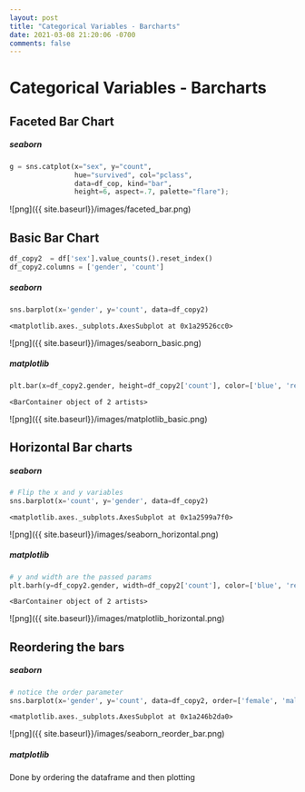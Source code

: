 ```yaml
---
layout: post
title: "Categorical Variables - Barcharts"
date: 2021-03-08 21:20:06 -0700
comments: false
---
```

# Categorical Variables - Barcharts


## Faceted Bar Chart
##### seaborn


```python
g = sns.catplot(x="sex", y="count",
                hue="survived", col="pclass",
                data=df_cop, kind="bar",
                height=6, aspect=.7, palette="flare");
```


![png]({{ site.baseurl}}/images/faceted_bar.png)


## Basic Bar Chart


```python
df_copy2  = df['sex'].value_counts().reset_index()
df_copy2.columns = ['gender', 'count']
```

##### seaborn


```python
sns.barplot(x='gender', y='count', data=df_copy2)
```




    <matplotlib.axes._subplots.AxesSubplot at 0x1a29526cc0>




![png]({{ site.baseurl}}/images/seaborn_basic.png)


##### matplotlib


```python
plt.bar(x=df_copy2.gender, height=df_copy2['count'], color=['blue', 'red'])
```




    <BarContainer object of 2 artists>




![png]({{ site.baseurl}}/images/matplotlib_basic.png)


## Horizontal Bar charts
##### seaborn


```python
# Flip the x and y variables
sns.barplot(x='count', y='gender', data=df_copy2)
```




    <matplotlib.axes._subplots.AxesSubplot at 0x1a2599a7f0>




![png]({{ site.baseurl}}/images/seaborn_horizontal.png)


##### matplotlib


```python
# y and width are the passed params
plt.barh(y=df_copy2.gender, width=df_copy2['count'], color=['blue', 'red'])
```




    <BarContainer object of 2 artists>




![png]({{ site.baseurl}}/images/matplotlib_horizontal.png)


## Reordering the bars

##### seaborn


```python
# notice the order parameter
sns.barplot(x='gender', y='count', data=df_copy2, order=['female', 'male'])
```




    <matplotlib.axes._subplots.AxesSubplot at 0x1a246b2da0>




![png]({{ site.baseurl}}/images/seaborn_reorder_bar.png)


##### matplotlib

Done by ordering the dataframe and then plotting
